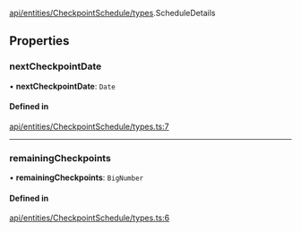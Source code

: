 [api/entities/CheckpointSchedule/types](../../../../../Modules/API/Entities/CheckpointSchedule/Types.md).ScheduleDetails

## Properties

### nextCheckpointDate

• **nextCheckpointDate**: `Date`

#### Defined in

[api/entities/CheckpointSchedule/types.ts:7](https://github.com/PolymeshAssociation/polymesh-sdk/blob/15be87e8/src/api/entities/CheckpointSchedule/types.ts#L7)

___

### remainingCheckpoints

• **remainingCheckpoints**: `BigNumber`

#### Defined in

[api/entities/CheckpointSchedule/types.ts:6](https://github.com/PolymeshAssociation/polymesh-sdk/blob/15be87e8/src/api/entities/CheckpointSchedule/types.ts#L6)
